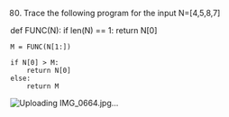 80. Trace the following program for the input N=[4,5,8,7]


def FUNC(N):
    if len(N) == 1:
        return N[0]
    
    M = FUNC(N[1:])
    
    if N[0] > M:
        return N[0]
    else:
        return M
![Uploading IMG_0664.jpg…]()
